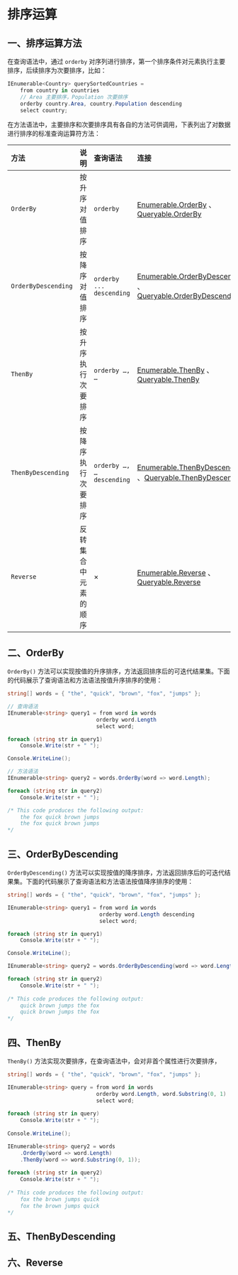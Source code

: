 # 排序运算

## 一、排序运算方法

在查询语法中，通过 `orderby` 对序列进行排序，第一个排序条件对元素执行主要排序，后续排序为次要排序，比如：

```csharp
IEnumerable<Country> querySortedCountries =
    from country in countries
    // Area 主要排序，Population 次要排序
    orderby country.Area, country.Population descending 
    select country;
```

在方法语法中，主要排序和次要排序具有各自的方法可供调用，下表列出了对数据进行排序的标准查询运算符方法：

| 方法                | 说明               | 查询语法                 | 连接 |
|:------------------- |:------------------ |:------------------------ |:---- |
| `OrderBy`           | 按升序对值排序     | `orderby`                |  [Enumerable.OrderBy](https://learn.microsoft.com/zh-cn/dotnet/api/system.linq.enumerable.orderby) 、[Queryable.OrderBy](https://learn.microsoft.com/zh-cn/dotnet/api/system.linq.queryable.orderby)    |
| `OrderByDescending` | 按降序对值排序     | `orderby ... descending` | [Enumerable.OrderByDescending](https://learn.microsoft.com/zh-cn/dotnet/api/system.linq.enumerable.orderbydescending) 、[Queryable.OrderByDescending](https://learn.microsoft.com/zh-cn/dotnet/api/system.linq.queryable.orderbydescending)     |
| `ThenBy`            | 按升序执行次要排序 | `orderby …, …`           | [Enumerable.ThenBy](https://learn.microsoft.com/zh-cn/dotnet/api/system.linq.enumerable.thenby) 、[Queryable.ThenBy](https://learn.microsoft.com/zh-cn/dotnet/api/system.linq.queryable.thenby)     |
| `ThenByDescending`  | 按降序执行次要排序 | `orderby …, … descending`                         | [Enumerable.ThenByDescending](https://learn.microsoft.com/zh-cn/dotnet/api/system.linq.enumerable.thenbydescending) 、[Queryable.ThenByDescending](https://learn.microsoft.com/zh-cn/dotnet/api/system.linq.queryable.thenbydescending)     |
|   `Reverse`                  |   反转集合中元素的顺序                 |   ×                       |[Enumerable.Reverse](https://learn.microsoft.com/zh-cn/dotnet/api/system.linq.enumerable.reverse) 、[Queryable.Reverse](https://learn.microsoft.com/zh-cn/dotnet/api/system.linq.queryable.reverse)      |


## 二、OrderBy

`OrderBy()` 方法可以实现按值的升序排序，方法返回排序后的可迭代结果集。下面的代码展示了查询语法和方法语法按值升序排序的使用：

```csharp hl_lines="14"
string[] words = { "the", "quick", "brown", "fox", "jumps" };

// 查询语法
IEnumerable<string> query1 = from word in words
							orderby word.Length
							select word;

foreach (string str in query1)
	Console.Write(str + " ");

Console.WriteLine();

// 方法语法
IEnumerable<string> query2 = words.OrderBy(word => word.Length);

foreach (string str in query2)
	Console.Write(str + " ");

/* This code produces the following output:  
	the fox quick brown jumps
	the fox quick brown jumps  
*/
```

## 三、OrderByDescending

`OrderByDescending()` 方法可以实现按值的降序排序，方法返回排序后的可迭代结果集。下面的代码展示了查询语法和方法语法按值降序排序的使用：

```csharp hl_lines="14"
string[] words = { "the", "quick", "brown", "fox", "jumps" };

IEnumerable<string> query1 = from word in words
							 orderby word.Length descending
							 select word;

foreach (string str in query1)
	Console.Write(str + " ");

Console.WriteLine();

IEnumerable<string> query2 = words.OrderByDescending(word => word.Length);

foreach (string str in query2)
	Console.Write(str + " ");
	
/* This code produces the following output:  
	quick brown jumps the fox
	quick brown jumps the fox
*/
```

## 四、ThenBy

`ThenBy()` 方法实现次要排序，在查询语法中，会对非首个属性进行次要排序，
```csharp
string[] words = { "the", "quick", "brown", "fox", "jumps" };

IEnumerable<string> query = from word in words
							orderby word.Length, word.Substring(0, 1)
							select word;
							
foreach (string str in query)
	Console.Write(str + " ");
	
Console.WriteLine();

IEnumerable<string> query2 = words
	.OrderBy(word => word.Length)
	.ThenBy(word => word.Substring(0, 1));
	
foreach (string str in query2)
	Console.Write(str + " ");
	
/* This code produces the following output:  
	fox the brown jumps quick
	fox the brown jumps quick
*/
```

## 五、ThenByDescending

## 六、Reverse